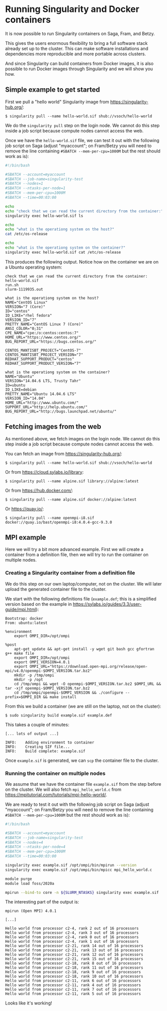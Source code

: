 

# Running Singularity and Docker containers

It is now possible to run Singularity containers on Saga, Fram, and Betzy.

This gives the users enormous flexibility to bring a full software stack
already set up to the cluster. This can make software installations and
dependencies more reproducible and more portable across clusters.

And since Singularity can build containers from Docker images, it is also
possible to run Docker images through Singularity and we will show you how.


## Simple example to get started

First we pull a "hello world" Singularity image from https://singularity-hub.org/:
```
$ singularity pull --name hello-world.sif shub://vsoch/hello-world
```
We do the `singularity pull` step on the login node. We cannot do this step inside a job
script because compute nodes cannot access the web.

Once we have the `hello-world.sif` file, we can test it out with the following
job script on Saga (adjust "myaccount"; on Fram/Betzy you will need to remove
the line containing `#SBATCH --mem-per-cpu=1000M` but the rest should work as
is):

```bash
#!/bin/bash

#SBATCH --account=myaccount
#SBATCH --job-name=singularity-test
#SBATCH --nodes=1
#SBATCH --ntasks-per-node=1
#SBATCH --mem-per-cpu=1000M
#SBATCH --time=00:03:00

echo
echo "check that we can read the current directory from the container:"
singularity exec hello-world.sif ls

echo
echo "what is the operationg system on the host?"
cat /etc/os-release

echo
echo "what is the operationg system on the container?"
singularity exec hello-world.sif cat /etc/os-release
```

This produces the following output. Notice how on the container we are on a
Ubuntu operating system:
```
check that we can read the current directory from the container:
hello-world.sif
run.sh
slurm-1119935.out

what is the operationg system on the host?
NAME="CentOS Linux"
VERSION="7 (Core)"
ID="centos"
ID_LIKE="rhel fedora"
VERSION_ID="7"
PRETTY_NAME="CentOS Linux 7 (Core)"
ANSI_COLOR="0;31"
CPE_NAME="cpe:/o:centos:centos:7"
HOME_URL="https://www.centos.org/"
BUG_REPORT_URL="https://bugs.centos.org/"

CENTOS_MANTISBT_PROJECT="CentOS-7"
CENTOS_MANTISBT_PROJECT_VERSION="7"
REDHAT_SUPPORT_PRODUCT="centos"
REDHAT_SUPPORT_PRODUCT_VERSION="7"

what is the operationg system on the container?
NAME="Ubuntu"
VERSION="14.04.6 LTS, Trusty Tahr"
ID=ubuntu
ID_LIKE=debian
PRETTY_NAME="Ubuntu 14.04.6 LTS"
VERSION_ID="14.04"
HOME_URL="http://www.ubuntu.com/"
SUPPORT_URL="http://help.ubuntu.com/"
BUG_REPORT_URL="http://bugs.launchpad.net/ubuntu/"
```


## Fetching images from the web

As mentioned above, we fetch images on the login node. We cannot do this step
inside a job script because compute nodes cannot access the web.

You can fetch an image from https://singularity-hub.org/:
```
$ singularity pull --name hello-world.sif shub://vsoch/hello-world
```
Or from https://cloud.sylabs.io/library:
```
$ singularity pull --name alpine.sif library://alpine:latest
```
Or from https://hub.docker.com/:
```
$ singularity pull --name alpine.sif docker://alpine:latest
```
Or https://quay.io/:
```
$ singularity pull --name openmpi-i8.sif docker://quay.io/bast/openmpi-i8:4.0.4-gcc-9.3.0
```


## MPI example

Here we will try a bit more advanced example. First we will create a container
from a definition file, then we will try to run the container on multiple
nodes.


### Creating a Singularity container from a definition file

We do this step on our own laptop/computer, not on the cluster. We will later
upload the generated container file to the cluster.

We start with the following definitions file (`example.def`; this is a simplified
version based on the example in https://sylabs.io/guides/3.3/user-guide/mpi.html):
```
Bootstrap: docker
From: ubuntu:latest

%environment
    export OMPI_DIR=/opt/ompi

%post
    apt-get update && apt-get install -y wget git bash gcc gfortran g++ make file
    export OMPI_DIR=/opt/ompi
    export OMPI_VERSION=4.0.1
    export OMPI_URL="https://download.open-mpi.org/release/open-mpi/v4.0/openmpi-$OMPI_VERSION.tar.bz2"
    mkdir -p /tmp/ompi
    mkdir -p /opt
    cd /tmp/ompi && wget -O openmpi-$OMPI_VERSION.tar.bz2 $OMPI_URL && tar -xjf openmpi-$OMPI_VERSION.tar.bz2
    cd /tmp/ompi/openmpi-$OMPI_VERSION && ./configure --prefix=$OMPI_DIR && make install
```

From this we build a container (we are still on the laptop, not on the cluster):
```
$ sudo singularity build example.sif example.def
```

This takes a couple of minutes:
```
[... lots of output ...]

INFO:    Adding environment to container
INFO:    Creating SIF file...
INFO:    Build complete: example.sif
```

Once `example.sif` is generated, we can `scp`
the container file to the cluster.


### Running the container on multiple nodes

We assume that we have the container file `example.sif` from the step before on
the cluster.  We will also fetch `mpi_hello_world.c` from
https://mpitutorial.com/tutorials/mpi-hello-world/.

We are ready to test it out with the following job script on Saga (adjust
"myaccount"; on Fram/Betzy you will need to remove the line containing `#SBATCH
--mem-per-cpu=1000M` but the rest should work as is):
```bash
#!/bin/bash

#SBATCH --account=myaccount
#SBATCH --job-name=singularity-test
#SBATCH --nodes=4
#SBATCH --ntasks-per-node=4
#SBATCH --mem-per-cpu=1000M
#SBATCH --time=00:03:00

singularity exec example.sif /opt/ompi/bin/mpirun --version
singularity exec example.sif /opt/ompi/bin/mpicc mpi_hello_world.c

module purge
module load foss/2020a

mpirun --bind-to core -n ${SLURM_NTASKS} singularity exec example.sif ./a.out
```

The interesting part of the output is:
```
mpirun (Open MPI) 4.0.1

[...]

Hello world from processor c2-4, rank 2 out of 16 processors
Hello world from processor c2-4, rank 3 out of 16 processors
Hello world from processor c2-4, rank 0 out of 16 processors
Hello world from processor c2-4, rank 1 out of 16 processors
Hello world from processor c2-21, rank 14 out of 16 processors
Hello world from processor c2-21, rank 13 out of 16 processors
Hello world from processor c2-21, rank 12 out of 16 processors
Hello world from processor c2-21, rank 15 out of 16 processors
Hello world from processor c2-18, rank 8 out of 16 processors
Hello world from processor c2-18, rank 11 out of 16 processors
Hello world from processor c2-18, rank 9 out of 16 processors
Hello world from processor c2-18, rank 10 out of 16 processors
Hello world from processor c2-11, rank 6 out of 16 processors
Hello world from processor c2-11, rank 4 out of 16 processors
Hello world from processor c2-11, rank 7 out of 16 processors
Hello world from processor c2-11, rank 5 out of 16 processors
```

Looks like it's working!

